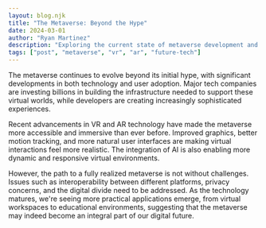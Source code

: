 ```yaml
---
layout: blog.njk
title: "The Metaverse: Beyond the Hype"
date: 2024-03-01
author: "Ryan Martinez"
description: "Exploring the current state of metaverse development and its potential impact on how we work, play, and socialize."
tags: ["post", "metaverse", "vr", "ar", "future-tech"]
---
```


The metaverse continues to evolve beyond its initial hype, with significant developments in both technology and user adoption. Major tech companies are investing billions in building the infrastructure needed to support these virtual worlds, while developers are creating increasingly sophisticated experiences.

Recent advancements in VR and AR technology have made the metaverse more accessible and immersive than ever before. Improved graphics, better motion tracking, and more natural user interfaces are making virtual interactions feel more realistic. The integration of AI is also enabling more dynamic and responsive virtual environments.

However, the path to a fully realized metaverse is not without challenges. Issues such as interoperability between different platforms, privacy concerns, and the digital divide need to be addressed. As the technology matures, we're seeing more practical applications emerge, from virtual workspaces to educational environments, suggesting that the metaverse may indeed become an integral part of our digital future.
